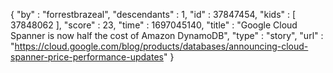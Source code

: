{
  "by" : "forrestbrazeal",
  "descendants" : 1,
  "id" : 37847454,
  "kids" : [ 37848062 ],
  "score" : 23,
  "time" : 1697045140,
  "title" : "Google Cloud Spanner is now half the cost of Amazon DynamoDB",
  "type" : "story",
  "url" : "https://cloud.google.com/blog/products/databases/announcing-cloud-spanner-price-performance-updates"
}
